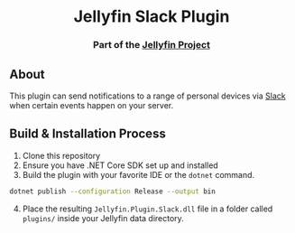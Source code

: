 <h1 align="center">Jellyfin Slack Plugin</h1>
<h3 align="center">Part of the <a href="https://jellyfin.org">Jellyfin Project</a></h3>

## About

This plugin can send notifications to a range of personal devices via <a href="https://slack.com/">Slack</a> when certain events happen on your server.

## Build & Installation Process

1. Clone this repository
2. Ensure you have .NET Core SDK set up and installed
3. Build the plugin with your favorite IDE or the `dotnet` command.

```sh
dotnet publish --configuration Release --output bin
```

4. Place the resulting `Jellyfin.Plugin.Slack.dll` file in a folder called `plugins/` inside your Jellyfin data directory.
